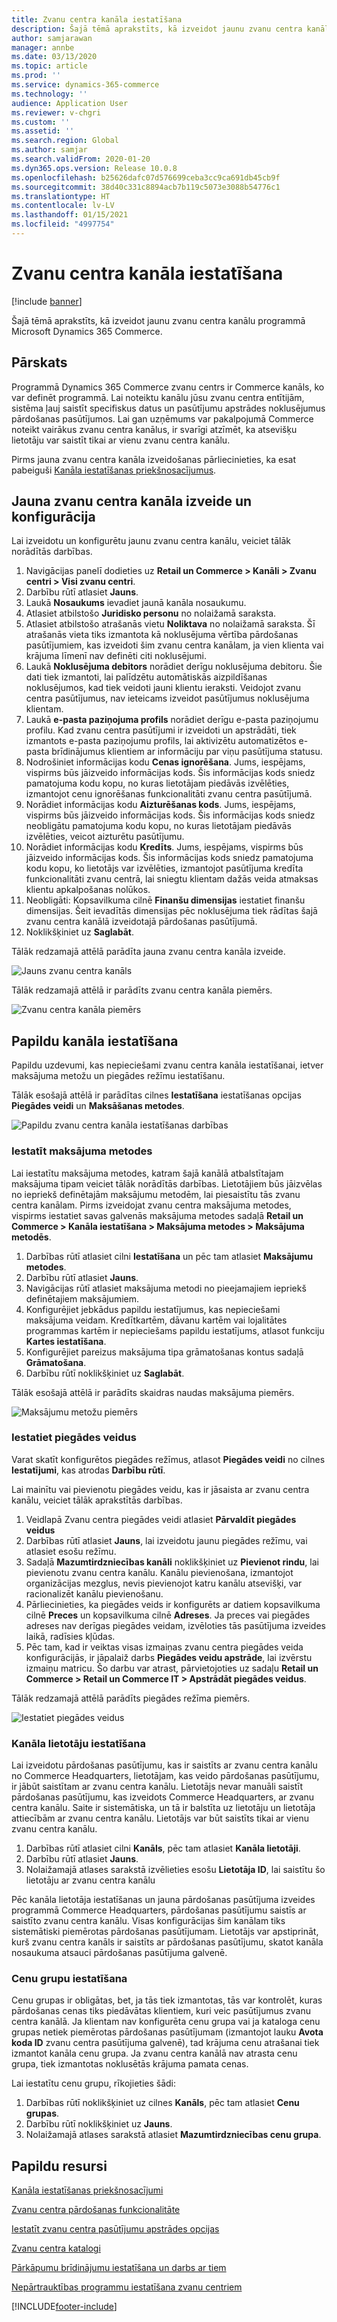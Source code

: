 ```yaml
---
title: Zvanu centra kanāla iestatīšana
description: Šajā tēmā aprakstīts, kā izveidot jaunu zvanu centra kanālu programmā Microsoft Dynamics 365 Commerce.
author: samjarawan
manager: annbe
ms.date: 03/13/2020
ms.topic: article
ms.prod: ''
ms.service: dynamics-365-commerce
ms.technology: ''
audience: Application User
ms.reviewer: v-chgri
ms.custom: ''
ms.assetid: ''
ms.search.region: Global
ms.author: samjar
ms.search.validFrom: 2020-01-20
ms.dyn365.ops.version: Release 10.0.8
ms.openlocfilehash: b25626dafc07d576699ceba3cc9ca691db45cb9f
ms.sourcegitcommit: 38d40c331c8894acb7b119c5073e3088b54776c1
ms.translationtype: HT
ms.contentlocale: lv-LV
ms.lasthandoff: 01/15/2021
ms.locfileid: "4997754"
---
```

# <a name="set-up-a-call-center-channel"></a>Zvanu centra kanāla iestatīšana


[!include [banner](includes/banner.md)]

Šajā tēmā aprakstīts, kā izveidot jaunu zvanu centra kanālu programmā Microsoft Dynamics 365 Commerce.

## <a name="overview"></a>Pārskats


Programmā Dynamics 365 Commerce zvanu centrs ir Commerce kanāls, ko var definēt programmā. Lai noteiktu kanālu jūsu zvanu centra entītijām, sistēma ļauj saistīt specifiskus datus un pasūtījumu apstrādes noklusējumus pārdošanas pasūtījumos. Lai gan uzņēmums var pakalpojumā Commerce noteikt vairākus zvanu centra kanālus, ir svarīgi atzīmēt, ka atsevišķu lietotāju var saistīt tikai ar vienu zvanu centra kanālu. 

Pirms jauna zvanu centra kanāla izveidošanas pārliecinieties, ka esat pabeiguši [Kanāla iestatīšanas priekšnosacījumus](channels-prerequisites.md).

## <a name="create-and-configure-a-new-call-center-channel"></a>Jauna zvanu centra kanāla izveide un konfigurācija

Lai izveidotu un konfigurētu jaunu zvanu centra kanālu, veiciet tālāk norādītās darbības.

1. Navigācijas panelī dodieties uz **Retail un Commerce \> Kanāli \> Zvanu centri \> Visi zvanu centri**.
1. Darbību rūtī atlasiet **Jauns**.
1. Laukā **Nosaukums** ievadiet jaunā kanāla nosaukumu.
1. Atlasiet atbilstošo **Juridisko personu** no nolaižamā saraksta.
1. Atlasiet atbilstošo atrašanās vietu **Noliktava** no nolaižamā saraksta. Šī atrašanās vieta tiks izmantota kā noklusējuma vērtība pārdošanas pasūtījumiem, kas izveidoti šim zvanu centra kanālam, ja vien klienta vai krājuma līmenī nav definēti citi noklusējumi.
1. Laukā **Noklusējuma debitors** norādiet derīgu noklusējuma debitoru. Šie dati tiek izmantoti, lai palīdzētu automātiskās aizpildīšanas noklusējumos, kad tiek veidoti jauni klientu ieraksti. Veidojot zvanu centra pasūtījumus, nav ieteicams izveidot pasūtījumus noklusējuma klientam.
1. Laukā **e-pasta paziņojuma profils** norādiet derīgu e-pasta paziņojumu profilu. Kad zvanu centra pasūtījumi ir izveidoti un apstrādāti, tiek izmantots e-pasta paziņojumu profils, lai aktivizētu automatizētos e-pasta brīdinājumus klientiem ar informāciju par viņu pasūtījuma statusu.
1. Nodrošiniet informācijas kodu **Cenas ignorēšana**. Jums, iespējams, vispirms būs jāizveido informācijas kods. Šis informācijas kods sniedz pamatojuma kodu kopu, no kuras lietotājam piedāvās izvēlēties, izmantojot cenu ignorēšanas funkcionalitāti zvanu centra pasūtījumā.
1. Norādiet informācijas kodu **Aizturēšanas kods**. Jums, iespējams, vispirms būs jāizveido informācijas kods. Šis informācijas kods sniedz neobligātu pamatojuma kodu kopu, no kuras lietotājam piedāvās izvēlēties, veicot aizturētu pasūtījumu.
1. Norādiet informācijas kodu **Kredīts**. Jums, iespējams, vispirms būs jāizveido informācijas kods. Šis informācijas kods sniedz pamatojuma kodu kopu, ko lietotājs var izvēlēties, izmantojot pasūtījuma kredīta funkcionalitāti zvanu centrā, lai sniegtu klientam dažās veida atmaksas klientu apkalpošanas nolūkos.
1. Neobligāti: Kopsavilkuma cilnē **Finanšu dimensijas** iestatiet finanšu dimensijas. Šeit ievadītās dimensijas pēc noklusējuma tiek rādītas šajā zvanu centra kanālā izveidotajā pārdošanas pasūtījumā.
1. Noklikšķiniet uz **Saglabāt**.

Tālāk redzamajā attēlā parādīta jauna zvanu centra kanāla izveide.

![Jauns zvanu centra kanāls](media/channel-setup-callcenter-1.png)

Tālāk redzamajā attēlā ir parādīts zvanu centra kanāla piemērs.

![Zvanu centra kanāla piemērs](media/channel-setup-callcenter-2.png)

## <a name="additional-channel-setup"></a>Papildu kanāla iestatīšana

Papildu uzdevumi, kas nepieciešami zvanu centra kanāla iestatīšanai, ietver maksājuma metožu un piegādes režīmu iestatīšanu.

Tālāk esošajā attēlā ir parādītas cilnes **Iestatīšana** iestatīšanas opcijas **Piegādes veidi** un **Maksāšanas metodes**.

![Papildu zvanu centra kanāla iestatīšanas darbības](media/channel-setup-callcenter-3.png)

### <a name="set-up-payment-methods"></a>Iestatīt maksājuma metodes

Lai iestatītu maksājuma metodes, katram šajā kanālā atbalstītajam maksājuma tipam veiciet tālāk norādītās darbības. Lietotājiem būs jāizvēlas no iepriekš definētajām maksājumu metodēm, lai piesaistītu tās zvanu centra kanālam. Pirms izveidojat zvanu centra maksājuma metodes, vispirms iestatiet savas galvenās maksājuma metodes sadaļā **Retail un Commerce \> Kanāla iestatīšana \> Maksājuma metodes \> Maksājuma metodēs**.

1. Darbības rūtī atlasiet cilni **Iestatīšana** un pēc tam atlasiet **Maksājumu metodes**.
1. Darbību rūtī atlasiet **Jauns**.
1. Navigācijas rūtī atlasiet maksājuma metodi no pieejamajiem iepriekš definētajiem maksājumiem.
1. Konfigurējiet jebkādus papildu iestatījumus, kas nepieciešami maksājuma veidam. Kredītkartēm, dāvanu kartēm vai lojalitātes programmas kartēm ir nepieciešams papildu iestatījums, atlasot funkciju **Kartes iestatīšana**. 
1. Konfigurējiet pareizus maksājuma tipa grāmatošanas kontus sadaļā **Grāmatošana**.
1. Darbību rūtī noklikšķiniet uz **Saglabāt**.

Tālāk esošajā attēlā ir parādīts skaidras naudas maksājuma piemērs.

![Maksājumu metožu piemērs](media/channel-setup-callcenter-payments.png)

### <a name="set-up-modes-of-delivery"></a>Iestatiet piegādes veidus

Varat skatīt konfigurētos piegādes režīmus, atlasot **Piegādes veidi** no cilnes **Iestatījumi**, kas atrodas **Darbību rūtī**.  

Lai mainītu vai pievienotu piegādes veidu, kas ir jāsaista ar zvanu centra kanālu, veiciet tālāk aprakstītās darbības.

1. Veidlapā Zvanu centra piegādes veidi atlasiet **Pārvaldīt piegādes veidus**
1. Darbības rūtī atlasiet **Jauns**, lai izveidotu jaunu piegādes režīmu, vai atlasiet esošu režīmu.
1. Sadaļā **Mazumtirdzniecības kanāli** noklikšķiniet uz **Pievienot rindu**, lai pievienotu zvanu centra kanālu. Kanālu pievienošana, izmantojot organizācijas mezglus, nevis pievienojot katru kanālu atsevišķi, var racionalizēt kanālu pievienošanu.
1. Pārliecinieties, ka piegādes veids ir konfigurēts ar datiem kopsavilkuma cilnē **Preces** un kopsavilkuma cilnē **Adreses**. Ja preces vai piegādes adreses nav derīgas piegādes veidam, izvēloties tās pasūtījuma izveides laikā, radīsies kļūdas.
1. Pēc tam, kad ir veiktas visas izmaiņas zvanu centra piegādes veida konfigurācijās, ir jāpalaiž darbs **Piegādes veidu apstrāde**, lai izvērstu izmaiņu matricu. Šo darbu var atrast, pārvietojoties uz sadaļu **Retail un Commerce \> Retail un Commerce IT \> Apstrādāt piegādes veidus**.

Tālāk redzamajā attēlā parādīts piegādes režīma piemērs.

![Iestatiet piegādes veidus](media/channel-setup-retail-7.png)

### <a name="set-up-channel-users"></a>Kanāla lietotāju iestatīšana

Lai izveidotu pārdošanas pasūtījumu, kas ir saistīts ar zvanu centra kanālu no Commerce Headquarters, lietotājam, kas veido pārdošanas pasūtījumu, ir jābūt saistītam ar zvanu centra kanālu. Lietotājs nevar manuāli saistīt pārdošanas pasūtījumu, kas izveidots Commerce Headquarters, ar zvanu centra kanālu. Saite ir sistemātiska, un tā ir balstīta uz lietotāju un lietotāja attiecībām ar zvanu centra kanālu. Lietotājs var būt saistīts tikai ar vienu zvanu centra kanālu.

1. Darbības rūtī atlasiet cilni **Kanāls**, pēc tam atlasiet **Kanāla lietotāji**.
1. Darbību rūtī atlasiet **Jauns**.
1. Nolaižamajā atlases sarakstā izvēlieties esošu **Lietotāja ID**, lai saistītu šo lietotāju ar zvanu centra kanālu

Pēc kanāla lietotāja iestatīšanas un jauna pārdošanas pasūtījuma izveides programmā Commerce Headquarters, pārdošanas pasūtījumu saistīs ar saistīto zvanu centra kanālu. Visas konfigurācijas šim kanālam tiks sistemātiski piemērotas pārdošanas pasūtījumam. Lietotājs var apstiprināt, kurš zvanu centra kanāls ir saistīts ar pārdošanas pasūtījumu, skatot kanāla nosaukuma atsauci pārdošanas pasūtījuma galvenē.


### <a name="set-up-price-groups"></a>Cenu grupu iestatīšana

Cenu grupas ir obligātas, bet, ja tās tiek izmantotas, tās var kontrolēt, kuras pārdošanas cenas tiks piedāvātas klientiem, kuri veic pasūtījumus zvanu centra kanālā. Ja klientam nav konfigurēta cenu grupa vai ja kataloga cenu grupas netiek piemērotas pārdošanas pasūtījumam (izmantojot lauku **Avota koda ID** zvanu centra pasūtījuma galvenē), tad krājuma cenu atrašanai tiek izmantot kanāla cenu grupa. Ja zvanu centra kanālā nav atrasta cenu grupa, tiek izmantotas noklusētās krājuma pamata cenas. 

Lai iestatītu cenu grupu, rīkojieties šādi:

1. Darbības rūtī noklikšķiniet uz cilnes **Kanāls**, pēc tam atlasiet **Cenu grupas**.
1. Darbību rūtī noklikšķiniet uz **Jauns**.
1. Nolaižamajā atlases sarakstā atlasiet **Mazumtirdzniecības cenu grupa**.

## <a name="additional-resources"></a>Papildu resursi

[Kanāla iestatīšanas priekšnosacījumi](channels-prerequisites.md)

[Zvanu centra pārdošanas funkcionalitāte](call-center-functionality.md)

[Iestatīt zvanu centra pasūtījumu apstrādes opcijas](set-up-order-processing-options.md)

[Zvanu centra katalogi](call-center-catalogs.md)

[Pārkāpumu brīdinājumu iestatīšana un darbs ar tiem](set-up-fraud-alerts.md)

[Nepārtrauktības programmu iestatīšana zvanu centriem](set-up-continuity-program.md)


[!INCLUDE[footer-include](../includes/footer-banner.md)]